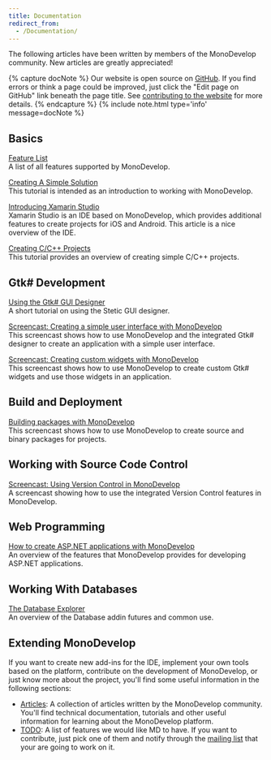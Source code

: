 ```yaml
---
title: Documentation
redirect_from:
  - /Documentation/
---
```


The following articles have been written by members of the MonoDevelop community. New articles are greatly appreciated!

{% capture docNote %}
Our website is open source on [GitHub](https://github.com/mono/md-website). If you find errors or think a page could be improved, just click the "Edit page on GitHub" link beneath the page title. See [contributing to the website](https://github.com/mono/md-website#contributing-to-the-website) for more details.
{% endcapture %}
{% include note.html type='info' message=docNote %}

Basics
------

[Feature List](/documentation/feature-list/)<br/>
A list of all features supported by MonoDevelop.

[Creating A Simple Solution](/documentation/creating-a-simple-solution/)<br/>
This tutorial is intended as an introduction to working with MonoDevelop.

[Introducing Xamarin Studio](http://docs.xamarin.com/guides/cross-platform/getting_started/introducing_xamarin_studio)<br/>
Xamarin Studio is an IDE based on MonoDevelop, which provides additional features to create projects for iOS and Android. This article is a nice overview of the IDE.

[Creating C/C++ Projects](/documentation/creating-c-and-cpp-projects/)<br/>
This tutorial provides an overview of creating simple C/C++ projects.

Gtk# Development
----------------

[Using the Gtk# GUI Designer](/documentation/stetic-gui-designer/)<br/>
A short tutorial on using the Stetic GUI designer.

[Screencast: Creating a simple user interface with MonoDevelop](/documentation/creating-a-simple-user-interface-with-monodevelop/)<br/>
This screencast shows how to use MonoDevelop and the integrated Gtk# designer to create an application with a simple user interface.

[Screencast: Creating custom widgets with MonoDevelop](/documentation/creating-custom-widgets-with-monodevelop/)<br/>
This screencast shows how to use MonoDevelop to create custom Gtk# widgets and use those widgets in an application.

Build and Deployment
--------------------

[Building packages with MonoDevelop](/documentation/building-packages-with-monodevelop/)<br/>
This screencast shows how to use MonoDevelop to create source and binary packages for projects.

Working with Source Code Control
--------------------------------

[Screencast: Using Version Control in MonoDevelop](/documentation/version-control-screencast/)<br/>
A screencast showing how to use the integrated Version Control features in MonoDevelop.

Web Programming
---------------

[How to create ASP.NET applications with MonoDevelop](/documentation/creating-aspnet-projects/)<br/>
An overview of the features that MonoDevelop provides for developing ASP.NET applications.

Working With Databases
----------------------

[The Database Explorer](/documentation/database-addin/)<br/>
An overview of the Database addin futures and common use.

Extending MonoDevelop
---------------------

If you want to create new add-ins for the IDE, implement your own tools based on the platform, contribute on the development of MonoDevelop, or just know more about the project, you'll find some useful information in the following sections:

-   [Articles](/developers/articles/): A collection of articles written by the MonoDevelop community. You'll find technical documentation, tutorials and other useful information for learning about the MonoDevelop platform.
-   [TODO](/archived/developers/todo/): A list of features we would like MD to have. If you want to contribute, just pick one of them and notify through the [mailing list](http://lists.ximian.com/mailman/listinfo/monodevelop-list) that your are going to work on it.

